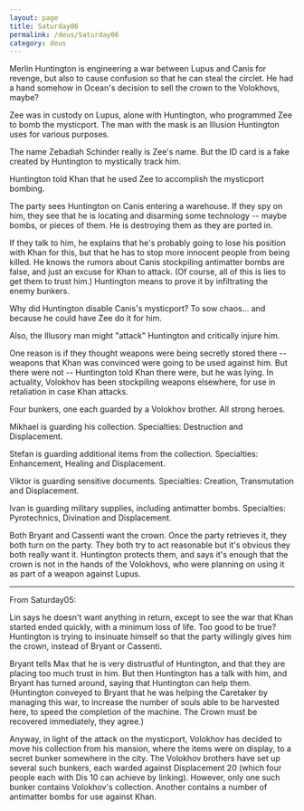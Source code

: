 ```yaml
---
layout: page
title: Saturday06
permalink: /deus/Saturday06
category: deus
---
```

Merlin Huntington is engineering a war between Lupus and Canis for revenge, but also to cause confusion so that he can steal the circlet. He had a hand somehow in Ocean's decision to sell the crown to the Volokhovs, maybe?

Zee was in custody on Lupus, alone with Huntington, who programmed Zee to bomb the mysticport. The man with the mask is an Illusion Huntington uses for various purposes.

The name Zebadiah Schinder really is Zee's name. But the ID card is a fake created by Huntington to mystically track him.

Huntington told Khan that he used Zee to accomplish the mysticport bombing.

The party sees Huntington on Canis entering a warehouse. If they spy on him, they see that he is locating and disarming some technology -- maybe bombs, or pieces of them. He is destroying them as they are ported in.

If they talk to him, he explains that he's probably going to lose his position with Khan for this, but that he has to stop more innocent people from being killed. He knows the rumors about Canis stockpiling antimatter bombs are false, and just an excuse for Khan to attack. (Of course, all of this is lies to get them to trust him.) Huntington means to prove it by infiltrating the enemy bunkers.

Why did Huntington disable Canis's mysticport? To sow chaos... and because he could have Zee do it for him.

Also, the Illusory man might &quot;attack&quot; Huntington and critically injure him.

One reason is if they thought weapons were being secretly stored there -- weapons that Khan was convinced were going to be used against him. But there were not -- Huntington told Khan there were, but he was lying. In actuality, Volokhov has been stockpiling weapons elsewhere, for use in retaliation in case Khan attacks.

Four bunkers, one each guarded by a Volokhov brother. All strong heroes.

Mikhael is guarding his collection. Specialties: Destruction and Displacement.

Stefan is guarding additional items from the collection. Specialties: Enhancement, Healing and Displacement.

Viktor is guarding sensitive documents. Specialties: Creation, Transmutation and Displacement.

Ivan is guarding military supplies, including antimatter bombs. Specialties: Pyrotechnics, Divination and Displacement.

Both Bryant and Cassenti want the crown. Once the party retrieves it, they both turn on the party. They both try to act reasonable but it's obvious they both really want it. Huntington protects them, and says it's enough that the crown is not in the hands of the Volokhovs, who were planning on using it as part of a weapon against Lupus.

-----
From Saturday05:

Lin says he doesn't want anything in return, except to see the war that Khan started ended quickly, with a minimum loss of life. Too good to be true? Huntington is trying to insinuate himself so that the party willingly gives him the crown, instead of Bryant or Cassenti.

Bryant tells Max that he is very distrustful of Huntington, and that they are placing too much trust in him. But then Huntington has a talk with him, and Bryant has turned around, saying that Huntington can help them. (Huntington conveyed to Bryant that he was helping the Caretaker by managing this war, to increase the number of souls able to be harvested here, to speed the completion of the machine. The Crown must be recovered immediately, they agree.)

Anyway, in light of the attack on the mysticport, Volokhov has decided to move his collection from his mansion, where the items were on display, to a secret bunker somewhere in the city. The Volokhov brothers have set up several such bunkers, each warded against Displacement 20 (which four people each with Dis 10 can achieve by linking). However, only one such bunker contains Volokhov's collection. Another contains a number of antimatter bombs for use against Khan.
